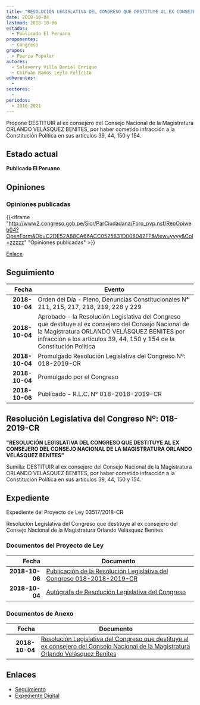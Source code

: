 ```yaml
---
title: "RESOLUCIÓN LEGISLATIVA DEL CONGRESO QUE DESTITUYE AL EX CONSEJERO DEL CONSEJO NACIONAL DE LA MAGISTRATURA ORLANDO VELÁSQUEZ BENITES"
date: 2018-10-04
lastmod: 2018-10-06
estados: 
  - Publicado El Peruano
proponentes: 
  - Congreso
grupos: 
  - Fuerza Popular
autores: 
  - Salaverry Villa Daniel Enrique
  - Chihuán Ramos Leyla Felícita
adherentes: 
  - 
sectores: 
  - 
periodos: 
  - 2016-2021
---
```


Propone DESTITUIR al ex consejero del Consejo Nacional de la Magistratura ORLANDO VELÁSQUEZ BENITES, por haber cometido infracción a la Constitución Política en sus artículos 39, 44, 150 y 154.


## Estado actual

**Publicado El Peruano**

## Opiniones

### Opiniones publicadas

{{<iframe "http://www2.congreso.gob.pe/Sicr/ParCiudadana/Foro_pvp.nsf/RepOpiweb04?OpenForm&Db=C2DE52A88CA66ACC0525831D008042FF&View=yyyy&Col=zzzzz" "Opiniones publicadas" >}}

[Enlace](http://www2.congreso.gob.pe/Sicr/ParCiudadana/Foro_pvp.nsf/RepOpiweb04?OpenForm&Db=C2DE52A88CA66ACC0525831D008042FF&View=yyyy&Col=zzzzz)

## Seguimiento

| Fecha | Evento |
|------:|--------|
| **2018-10-04** | Orden del Día - Pleno, Denuncias Constitucionales N° 211, 215, 217, 218, 219, 228 y 229|
| **2018-10-04** | Aprobado - la Resolución Legislativa del Congreso que destituye al ex consejero del Consejo Nacional de la Magistratura ORLANDO VELÁSQUEZ BENITES por infracción a los artículos 39, 44, 150 y 154 de la Constitución Política|
| **2018-10-04** | Promulgado Resolución Legislativa del Congreso Nº: 018-2019-CR|
| **2018-10-04** | Promulgado por el Congreso|
| **2018-10-06** | Publicado - R.L.C. N° 018-2018-2019-CR|

## Resolución Legislativa del Congreso Nº: 018-2019-CR

**"RESOLUCIÓN LEGISLATIVA DEL CONGRESO QUE DESTITUYE AL EX CONSEJERO DEL CONSEJO NACIONAL DE LA MAGISTRATURA ORLANDO VELÁSQUEZ BENITES"**

Sumilla: DESTITUIR al ex consejero del Consejo Nacional de la Magistratura ORLANDO VELÁSQUEZ BENITES, por haber cometido infracción a la Constitución Política en sus artículos 39, 44, 150 y 154.


## Expediente

Expediente del Proyecto de Ley 03517/2018-CR

Resolución Legislativa del Congreso que destituye al ex consejero del Consejo Nacional de la Magistratura Orlando Velásquez Benites


### Documentos del Proyecto de Ley

| Fecha | Documento |
|------:|--------|
| **2018-10-06** | [Publicación de la Resolución Legislativa del Congreso 018-2018-2019-CR](http://www.leyes.congreso.gob.pe/Documentos/2016_2021/Resolucion_Legislativa_del_Congreso/RLC-018-2018-2019-CR.pdf) |
| **2018-10-04** | [Autógrafa de Resolución Legislativa del Congreso](http://www.leyes.congreso.gob.pe/Documentos/2016_2021/Autografas/Resolucion_Legislativa_del_Congreso/AU0351720181004.pdf) |

### Documentos de Anexo

| Fecha | Documento |
|------:|--------|
| **2018-10-04** | [Resolución Legislativa del Congreso que destituye al ex consejero del Consejo Nacional de la Magistratura Orlando Velásquez Benites](http://www.leyes.congreso.gob.pe/Documentos/2016_2021/Proyectos_de_Ley_y_de_Resoluciones_Legislativas/PL0351720181004.PDF) |

## Enlaces 

- [Seguimiento](http://www2.congreso.gob.pe/Sicr/TraDocEstProc/CLProLey2016.nsf/f7fff46988ca05b1052578e100829cc7/09bc3ed4b952df500525831d0062a6cc?OpenDocument)
- [Expediente Digital](http://www2.congreso.gob.pe/Sicr/TraDocEstProc/CLProLey2016.nsf/f7fff46988ca05b1052578e100829cc7/09bc3ed4b952df500525831d0062a6cc?OpenDocument&Click=05257FB7005EB655.eb71d0cf91d8294e05256cdf006b5706/$Body/0.1C6C)
